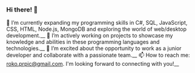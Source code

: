 ### Hi there! 👋

🌱 I’m currently expanding my programming skills in C#, SQL, JavaScript, CSS, HTML, Node.js, MongoDB and exploring the world of web/desktop development.__
🔭 I’m actively working on projects to showcase my knowledge and abilities in these programming languages and technologies.__
👯 I’m excited about the opportunity to work as a junior developer and collaborate with a passionate team.__
📫 How to reach me: roko.prpic@gmail.com. I'm looking forward to connecting with you!__
